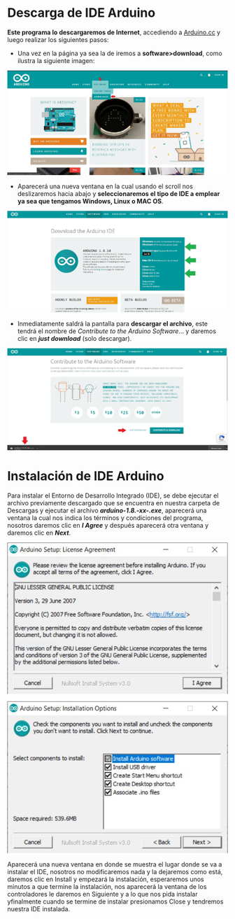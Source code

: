 # Descarga de IDE Arduino

**Este programa lo descargaremos de Internet**, accediendo a [Arduino.cc](https://www.arduino.cc/) y luego realizar los siguientes pasos:
- Una vez en la página ya sea la de iremos a **software>download**, como ilustra la siguiente imagen:

![Menu de opciones](https://github.com/Ezzzzzzzzzzzzzz/CursoRoboticaAplicada/blob/master/IDEArduino/IDEArduino_001.jpg) 

- Aparecerá una nueva ventana en la cual usando el scroll nos deslizaremos hacia abajo y **seleccionaremos el tipo de IDE a emplear ya sea que tengamos Windows, Linux o MAC OS**.

![SeleccionaOS](https://github.com/Ezzzzzzzzzzzzzz/CursoRoboticaAplicada/blob/master/IDEArduino/IDEArduino_002.jpg)

- Inmediatamente saldrá la pantalla para **descargar el archivo**, este tendrá el nombre de _Contribute to the Arduino Software_... y daremos clic en ***just download*** (solo descargar).

![just download](https://github.com/Ezzzzzzzzzzzzzz/CursoRoboticaAplicada/blob/master/IDEArduino/IDEArduino_003.jpg)

# Instalación de IDE Arduino

Para instalar el Entorno de Desarrollo Integrado (IDE), se debe ejecutar el archivo previamente descargado que se encuentra en nuestra carpeta de Descargas y ejecutar el archivo ___arduino-1.8.-xx-.exe___, aparecerá una ventana la cual nos indica los términos y condiciones del programa, nosotros daremos clic en ___I Agree___ y después aparecerá otra ventana y daremos clic en ___Next___.

![IAgree](https://github.com/Ezzzzzzzzzzzzzz/CursoRoboticaAplicada/blob/master/IDEArduino/IDEArduino_004.JPG)

![Next](https://github.com/Ezzzzzzzzzzzzzz/CursoRoboticaAplicada/blob/master/IDEArduino/IDEArduino_005.JPG)

Aparecerá una nueva ventana en donde se muestra el lugar donde se va a instalar el IDE, nosotros no
modificaremos nada y la dejaremos como está, daremos clic en Install y empezará la instalación,
esperaremos unos minutos a que termine la instalación, nos aparecerá la ventana de los controladores le
daremos en Siguiente y a lo que nos pida instalar yfinalmente cuando se termine de instalar presionamos Close y tendremos nuestra IDE instalada.
<!--stackedit_data:
eyJoaXN0b3J5IjpbLTIxNDU4MzA1NjMsLTE1NTgwODg4OTMsLT
ExODA3MzIyNzAsOTIxMzIyOTg4LDg5MDUxNTY3OSw2NjU4MjI2
MzEsLTE0Mjk0MDY3MDEsLTQxMDUwOTQ4NV19
-->